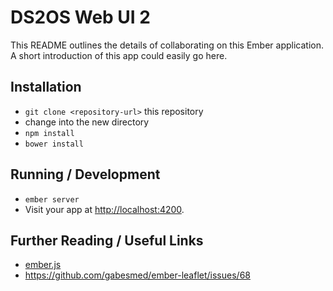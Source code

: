 # DS2OS Web UI 2

This README outlines the details of collaborating on this Ember application.
A short introduction of this app could easily go here.

## Installation

* `git clone <repository-url>` this repository
* change into the new directory
* `npm install`
* `bower install`

## Running / Development

* `ember server`
* Visit your app at [http://localhost:4200](http://localhost:4200).


## Further Reading / Useful Links

* [ember.js](http://emberjs.com/)
* https://github.com/gabesmed/ember-leaflet/issues/68
